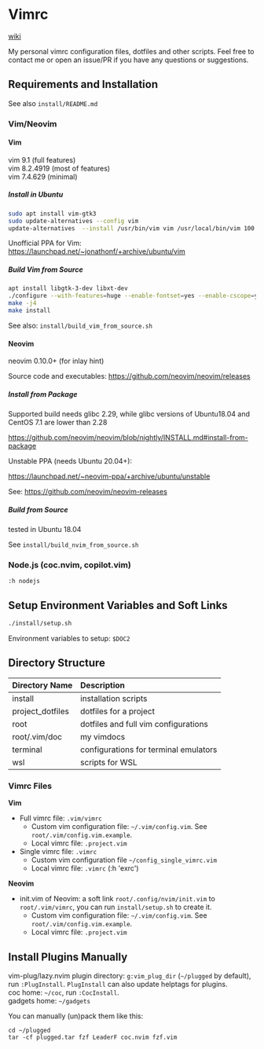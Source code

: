 # Vimrc

[wiki](https://github.com/jiangyinzuo/vimrc/wiki)

My personal vimrc configuration files, dotfiles and other scripts. Feel free to contact me or open an issue/PR if you have any questions or suggestions.

## Requirements and Installation

See also `install/README.md`

### Vim/Neovim

#### Vim

vim 9.1 (full features)  
vim 8.2.4919 (most of features)  
vim 7.4.629 (minimal)  

##### Install in Ubuntu

```bash
sudo apt install vim-gtk3
sudo update-alternatives --config vim
update-alternatives  --install /usr/bin/vim vim /usr/local/bin/vim 100
```

Unofficial PPA for Vim: https://launchpad.net/~jonathonf/+archive/ubuntu/vim

##### Build Vim from Source

```sh
apt install libgtk-3-dev libxt-dev
./configure --with-features=huge --enable-fontset=yes --enable-cscope=yes --enable-multibyte --enable-python3interp=yes --with-python3-config-dir --enable-gui --with-x
make -j4
make install
```

See also: `install/build_vim_from_source.sh`

#### Neovim

neovim 0.10.0+ (for inlay hint)

Source code and executables: https://github.com/neovim/neovim/releases

##### Install from Package

Supported build needs glibc 2.29, while glibc versions of Ubuntu18.04 and CentOS 7.1 are lower than 2.28

https://github.com/neovim/neovim/blob/nightly/INSTALL.md#install-from-package

Unstable PPA (needs Ubuntu 20.04+):

https://launchpad.net/~neovim-ppa/+archive/ubuntu/unstable

See: https://github.com/neovim/neovim-releases

##### Build from Source

tested in Ubuntu 18.04

See `install/build_nvim_from_source.sh`

### Node.js (coc.nvim, copilot.vim)

`:h nodejs`

## Setup Environment Variables and Soft Links

```sh
./install/setup.sh
```

Environment variables to setup:  `$DOC2`

## Directory Structure

| Directory Name   | Description                           |
| :--------------- | :------------------------------------ |
| install          | installation scripts                  |
| project_dotfiles | dotfiles for a project                |
| root             | dotfiles and full vim configurations  |
| root/.vim/doc    | my vimdocs                            |
| terminal         | configurations for terminal emulators |
| wsl              | scripts for WSL                       |

### Vimrc Files

**Vim**

- Full vimrc file: `.vim/vimrc`
    - Custom vim configuration file: `~/.vim/config.vim`. See `root/.vim/config.vim.example`.
    - Local vimrc file: `.project.vim`
- Single vimrc file: `.vimrc`
    - Custom vim configuration file `~/config_single_vimrc.vim`
    - Local vimrc file: `.vimrc` (:h 'exrc')

**Neovim**

- init.vim of Neovim: a soft link `root/.config/nvim/init.vim` to `root/.vim/vimrc`, you can run `install/setup.sh` to create it.
    - Custom vim configuration file: `~/.vim/config.vim`. See `root/.vim/config.vim.example`.
    - Local vimrc file: `.project.vim`

## Install Plugins Manually

vim-plug/lazy.nvim plugin directory: `g:vim_plug_dir` (`~/plugged` by default), run `:PlugInstall`. `PlugInstall` can also update helptags for plugins.  
coc home: `~/coc`, run `:CocInstall`.  
gadgets home: `~/gadgets`  

You can manually (un)pack them like this:
```
cd ~/plugged
tar -cf plugged.tar fzf LeaderF coc.nvim fzf.vim
```
